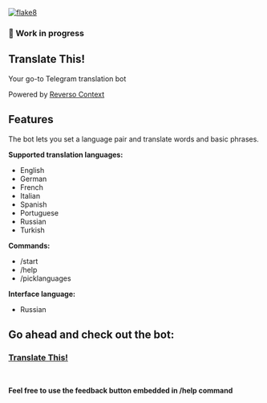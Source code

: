 [![flake8](https://github.com/Polyrom/translate_this_bot/actions/workflows/flake8.yml/badge.svg)](https://github.com/Polyrom/translate_this_bot/actions/workflows/flake8.yml)
### 🚠 Work in progress
## Translate This!
Your go-to Telegram translation bot  

Powered by [Reverso Context](https://context.reverso.net/)

## Features
The bot lets you set a language pair and translate words and basic phrases.

**Supported translation languages:**

+ English
+ German
+ French
+ Italian
+ Spanish
+ Portuguese
+ Russian
+ Turkish

**Commands:**
+ /start
+ /help
+ /picklanguages

**Interface language:**
+ Russian

## Go ahead and check out the bot:  
### [Translate This!](https://t.me/FastTranslationBot)
<br>

**Feel free to use the feedback button embedded in /help command**